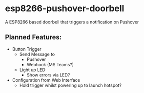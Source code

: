 # esp8266-pushover-doorbell
A ESP8266 based doorbell that triggers a notification on Pushover

## Planned Features:
- Button Trigger
  - Send Message to
    - Pushover
    - Webhook (MS Teams?)
  - Light up LED
    - Show errors via LED?
- Configuration from Web Interface
  - Hold trigger whilst powering up to launch hotspot?
